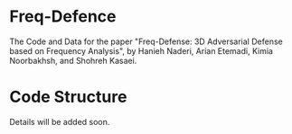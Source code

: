 # Freq-Defence

The Code and Data for the paper "Freq-Defense: 3D Adversarial Defense
based on Frequency Analysis", by Hanieh Naderi, Arian Etemadi, Kimia Noorbakhsh, and Shohreh Kasaei.

# Code Structure
Details will be added soon.